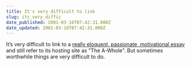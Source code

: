 ```yaml
---
title: It's very difficult to link
slug: its_very_diffic
date_published: 2001-03-16T07:42:31.000Z
date_updated: 2001-03-16T07:42:31.000Z
---
```


It’s very difficult to link to a [really eloquent, passionate, motivational essay](http://a.wholelottanothing.org/archived.blah/3/01/2001/#484) and still refer to its hosting site as "The A-Whole". But sometimes worthwhile things are very difficult to do.
